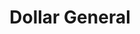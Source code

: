 ---
title: "Dollar General"
url: /pottstown/dollar-general-north-charlotte-street/
shop: variety store
---